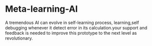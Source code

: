 # Meta-learning-AI
A tremendous AI can evolve in self-learning process, learning,self debugging whenever it detect error in its calculation.your support and feedback is needed to improve this prototype to the next level as revolutionary.
